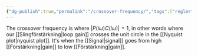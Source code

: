 ```yaml
---
{"dg-publish":true,"permalink":"/crossover-frequency/","tags":["reglerteknik"]}
---
```


The crossover frequency is where $|P(i \omega)C(i \omega)|=1$, in other words where our [[Slingförstärkning\|loop gain]] crosses the unit circle in the [[Nyquist plot\|nyquist plot]]. It's when the [[Signal\|signal]] goes from high [[Förstärkning\|gain]] to low [[Förstärkning\|gain]].